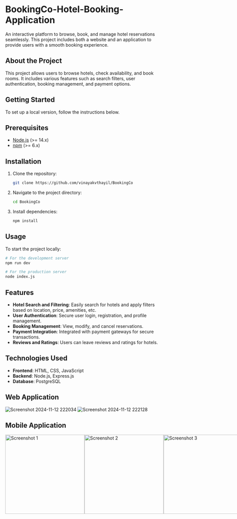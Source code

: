 # BookingCo-Hotel-Booking-Application
An interactive platform to browse, book, and manage hotel reservations seamlessly. This project includes both a website and an application to provide users with a smooth booking experience.

## About the Project
This project allows users to browse hotels, check availability, and book rooms. It includes various features such as search filters, user authentication, booking management, and payment options. 

## Getting Started
To set up a local version, follow the instructions below.

## Prerequisites
- [Node.js](https://nodejs.org/) (>= 14.x)
- [npm](https://www.npmjs.com/) (>= 6.x)

## Installation
1. Clone the repository:
    ```bash
    git clone https://github.com/vinayakvthayil/BookingCo
    ```
2. Navigate to the project directory:
    ```bash
    cd BookingCo
    ```
3. Install dependencies:
    ```bash
    npm install
    ```

## Usage
To start the project locally:
```bash
# For the development server
npm run dev

# For the production server
node index.js
```

## Features
- **Hotel Search and Filtering**: Easily search for hotels and apply filters based on location, price, amenities, etc.
- **User Authentication**: Secure user login, registration, and profile management.
- **Booking Management**: View, modify, and cancel reservations.
- **Payment Integration**: Integrated with payment gateways for secure transactions.
- **Reviews and Ratings**: Users can leave reviews and ratings for hotels.

## Technologies Used
- **Frontend**: HTML, CSS, JavaScript 
- **Backend**: Node.js, Express.js
- **Database**: PostgreSQL

## Web Application
![Screenshot 2024-11-12 222034](https://github.com/user-attachments/assets/34cbec92-6857-4bfe-b43f-abab6512effb)
![Screenshot 2024-11-12 222128](https://github.com/user-attachments/assets/b7287062-9fb2-4b3c-b123-15e038334f18)

## Mobile Application
<div style="display: flex; flex-direction: row; gap: 10 px;"> <img src="https://github.com/user-attachments/assets/d0dd7f1a-310d-4ea4-84dc-c4e555fdc6ea" alt="Screenshot 1" width="250"/> <img src="https://github.com/user-attachments/assets/6e2a1ca8-c817-4331-885f-0d09322dd3f8" alt="Screenshot 2" width="250"/> <img src="https://github.com/user-attachments/assets/b3b4d39a-6f3a-44fa-8549-9b17e19a157d" alt="Screenshot 3" width="250"/> <img src="https://github.com/user-attachments/assets/00699871-fab8-4cd5-91d6-4d4fc2c39dae" alt="Screenshot 4" width="250"/> </div>
